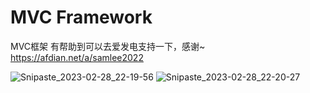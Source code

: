 # MVC Framework
MVC框架
有帮助到可以去爱发电支持一下，感谢~
https://afdian.net/a/samlee2022

![Snipaste_2023-02-28_22-19-56](https://user-images.githubusercontent.com/58284040/221882356-3163aab6-2995-4aa9-9f72-9763ef6edde7.jpg)
![Snipaste_2023-02-28_22-20-27](https://user-images.githubusercontent.com/58284040/221882368-7c1f9462-0c4d-4930-afbe-672adc15cf6c.jpg)
